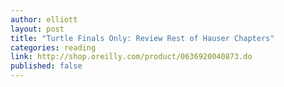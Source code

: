```yaml
---
author: elliott
layout: post
title: "Turtle Finals Only: Review Rest of Hauser Chapters"
categories: reading
link: http://shop.oreilly.com/product/0636920040873.do
published: false
---
```

